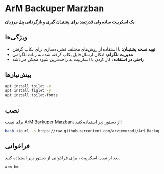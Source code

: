 # ArM Backuper Marzban

<strong>یک اسکریپت ساده ولی قدرتمند برای پشتیبان گیری و بازگردانی پنل مرزبان</strong>

## ویژگی‌ها

- **تهیه نسخه پشتیبان:** با استفاده از روش‌های مختلف فشرده‌سازی برای بکاپ گرفتن
- **مدیریت تلگرام:** امکان ارسال فایل بکاپ گرفته شده به ربات تلگرامی
- **راحتی در استفاده:** کار کردن با اسکریپت به راحت‌ترین شیوه ممکن می‌باشد

## پیش‌نیازها
```bash
apt install toilet -y
apt install figlet -y
apt install toilet-fonts
```
## نصب

برای نصب ArM Backuper Marzban، از دستور زیر استفاده کنید:

```bash
bash <(curl -s https://raw.githubusercontent.com/arvinmoradi/ArM_Backuper_Marzban/main/install.sh)
```
## فراخوانی
بعد از نصب اسکریپت ، برای فراخوانی از دستور زیر استفاده کنید.
```bash
arm_bm
```
